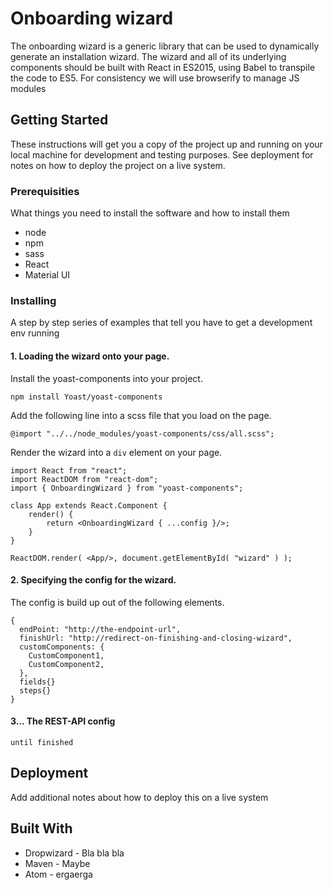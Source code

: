 # Onboarding wizard
The onboarding wizard is a generic library that can be used to dynamically generate an installation wizard. The wizard and all of its underlying components should be built with React in ES2015, using Babel to transpile the code to ES5. For consistency we will use browserify to manage JS modules

## Getting Started
These instructions will get you a copy of the project up and running on your local machine for development and testing purposes. See deployment for notes on how to deploy the project on a live system.

### Prerequisities
What things you need to install the software and how to install them
- node
- npm
- sass
- React
- Material UI

### Installing

A step by step series of examples that tell you have to get a development env running

#### 1. Loading the wizard onto your page.
Install the yoast-components into your project.
```
npm install Yoast/yoast-components
```
Add the following line into a scss file that you load on the page.
```
@import "../../node_modules/yoast-components/css/all.scss";
```
Render the wizard into a `div` element on your page.
```
import React from "react";
import ReactDOM from "react-dom";
import { OnboardingWizard } from "yoast-components";

class App extends React.Component {
	render() {
		return <OnboardingWizard { ...config }/>;
	}
}

ReactDOM.render( <App/>, document.getElementById( "wizard" ) );
```
#### 2. Specifying the config for the wizard.
The config is build up out of the following elements.

```
{
  endPoint: "http://the-endpoint-url",
  finishUrl: "http://redirect-on-finishing-and-closing-wizard",
  customComponents: {
    CustomComponent1,
    CustomComponent2,
  },
  fields{}
  steps{}
}
```
#### 3... The REST-API config

```
until finished
```

## Deployment

Add additional notes about how to deploy this on a live system

## Built With

* Dropwizard - Bla bla bla
* Maven - Maybe
* Atom - ergaerga
